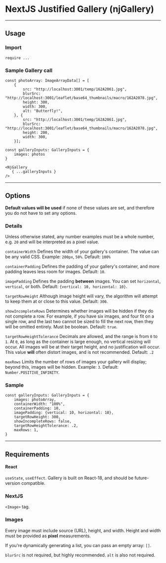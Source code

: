 # NextJS Justified Gallery (njGallery)
***
## Usage

### Import

```require ...```

### Sample Gallery call

```
const photoArray: ImageArrayData[] = [
    {
        src: "http://localhost:3001/temp/162A2061.jpg",
        blurSrc: "http://localhost:3001/leaflet/base64_thumbnails/macro/162A2078.jpg",
        height: 300,
        width: 300,
        alt: "Butterfly!",
    }, {
        src: "http://localhost:3001/temp/162A2061.jpg",
        blurSrc: "http://localhost:3001/leaflet/base64_thumbnails/macro/162A2078.jpg",
        height: 200,
        width: 300,
    }];

const galleryInputs: GalleryInputs = {
    images: photos
}
```

```
<NjGallery
   { ...galleryInputs }
/>
```

***

## Options

**Default values will be used** if none of these values are set, and therefore you do not have to set any options.

### Details
Unless otherwise stated, any number examples must be a whole number, e.g. `20` and will be interpreted as a pixel value.

`containerWidth` Defines the width of your gallery's container. The value can be any valid CSS. Example: `200px`, `50%`. Default: `100%`

`containerPadding` Defines the padding of your gallery's container, and more padding leaves less room for images. Default: `10`.

`imagePadding` Defines the padding **between** images. You can set `horizontal`, `vertical`, or both. Default: `{vertical: 10, horizontal: 10}`.

`targetRowHeight` Although image height will vary, the algorithm will attempt to keep them at or close to this value. Default: `300`.

`showIncompleteRows` Determines whether images will be hidden if they do not complete a row. For example, if you have six images, and four fit on a single row, and the last two cannot be sized to fill the next row, then they will be omitted entirely. Must be boolean. Default: `true`.

`targetRowHeightTolerance` Decimals are allowed, and the range is from `0` to `1`. At `0`, as long as the container is large enough, no vertical resizing will occur. All images will be at their target height, and no justification will occur. This value **will** often distort images, and is not recommended. Default: `.2`

`maxRows` Limits the number of rows of images your gallery will display; beyond this, images will be hidden. Example: `3`. Default: `Number.POSITIVE_INFINITY`.


### Sample
```
const galleryInputs: GalleryInputs = {
    images: photoArray, 
    containerWidth: "100%",
    containerPadding: 10,
    imagePadding: {vertical: 10, horizontal: 10},
    targetRowHeight: 300,
    showIncompleteRows: false,
    targetRowHeightTolerance: .2,
    maxRows: 1,
}
```

***
## Requirements

#### React

`useState`, `useEffect`. Gallery is built on React-18, and should be future-version compatible.

### NextJS

`<Image>` tag.

### Images

Every image must include source (URL), height, and width. Height and width must be provided as **pixel** measurements.

If you're dynamically generating a list, you can pass an empty array: `[]`.

`blurSrc` is not required, but highly recommended. `alt` is also not required.
